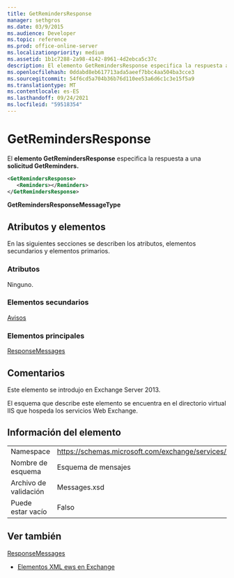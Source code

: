 ```yaml
---
title: GetRemindersResponse
manager: sethgros
ms.date: 03/9/2015
ms.audience: Developer
ms.topic: reference
ms.prod: office-online-server
ms.localizationpriority: medium
ms.assetid: 1b1c7288-2a98-4142-8961-4d2ebca5c37c
description: El elemento GetRemindersResponse especifica la respuesta a una solicitud GetReminders.
ms.openlocfilehash: 0ddabd8eb617713ada5aeef7bbc4aa504ba3cce3
ms.sourcegitcommit: 54f6cd5a704b36b76d110ee53a6d6c1c3e15f5a9
ms.translationtype: MT
ms.contentlocale: es-ES
ms.lasthandoff: 09/24/2021
ms.locfileid: "59518354"
---
```

# <a name="getremindersresponse"></a>GetRemindersResponse

El **elemento GetRemindersResponse** especifica la respuesta a una **solicitud GetReminders.** 
  
```XML
<GetRemindersResponse>
   <Reminders></Reminders>
</GetRemindersResponse>

```

 **GetRemindersResponseMessageType**
## <a name="attributes-and-elements"></a>Atributos y elementos

En las siguientes secciones se describen los atributos, elementos secundarios y elementos primarios.
  
### <a name="attributes"></a>Atributos

Ninguno.
  
### <a name="child-elements"></a>Elementos secundarios

[Avisos](reminders.md)
  
### <a name="parent-elements"></a>Elementos principales

[ResponseMessages](responsemessages.md)
  
## <a name="remarks"></a>Comentarios

Este elemento se introdujo en Exchange Server 2013.
  
El esquema que describe este elemento se encuentra en el directorio virtual IIS que hospeda los servicios Web Exchange.
  
## <a name="element-information"></a>Información del elemento

|||
|:-----|:-----|
|Namespace  <br/> |https://schemas.microsoft.com/exchange/services/2006/messages  <br/> |
|Nombre de esquema  <br/> |Esquema de mensajes  <br/> |
|Archivo de validación  <br/> |Messages.xsd  <br/> |
|Puede estar vacío  <br/> |Falso  <br/> |
   
## <a name="see-also"></a>Ver también



[ResponseMessages](responsemessages.md)


- [Elementos XML ews en Exchange](ews-xml-elements-in-exchange.md)

